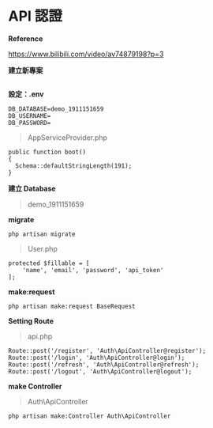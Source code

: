 # API 認證

**Reference**

https://www.bilibili.com/video/av74879198?p=3


**建立新專案**

```composer create-project --prefer-dist laravel/laravel demo_1911151659
```

**設定：.env**

```
DB_DATABASE=demo_1911151659
DB_USERNAME=
DB_PASSWORD=
```

> AppServiceProvider.php

```
public function boot()
{
  Schema::defaultStringLength(191);
}
```

**建立 Database**

> demo_1911151659

**migrate**

```
php artisan migrate

```

> User.php

```
protected $fillable = [
    'name', 'email', 'password', 'api_token'
];
```

**make:request**

```
php artisan make:request BaseRequest
```

**Setting Route**

> api.php

```
Route::post('/register', 'Auth\ApiController@register'); Route::post('/login', 'Auth\ApiController@login'); Route::post('/refresh', 'Auth\ApiController@refresh'); Route::post('/logout', 'Auth\ApiController@logout');
```

**make Controller**

> Auth\ApiController

```
php artisan make:Controller Auth\ApiController
```
